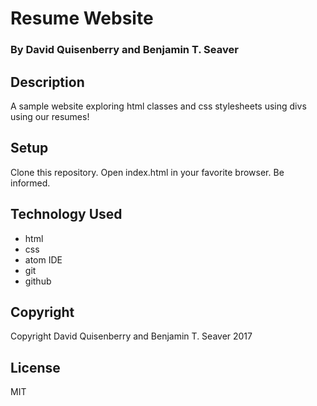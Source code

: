 # Resume Website

### By David Quisenberry and Benjamin T. Seaver

## Description
A sample website exploring html classes and css stylesheets using divs using our resumes!

## Setup
Clone this repository.  Open index.html in your favorite browser.  Be informed.

## Technology Used
* html
* css
* atom IDE
* git
* github

## Copyright
Copyright David Quisenberry and Benjamin T. Seaver 2017

## License
MIT
